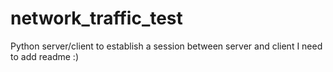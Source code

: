 # network_traffic_test
Python server/client to establish a session between server and client
I need to add readme :)
